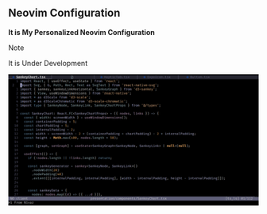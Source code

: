 ## Neovim Configuration
    
**It is My Personalized Neovim Configuration**

> [!NOTE]
> It is Under Development

![nvim](./nvim.png)





